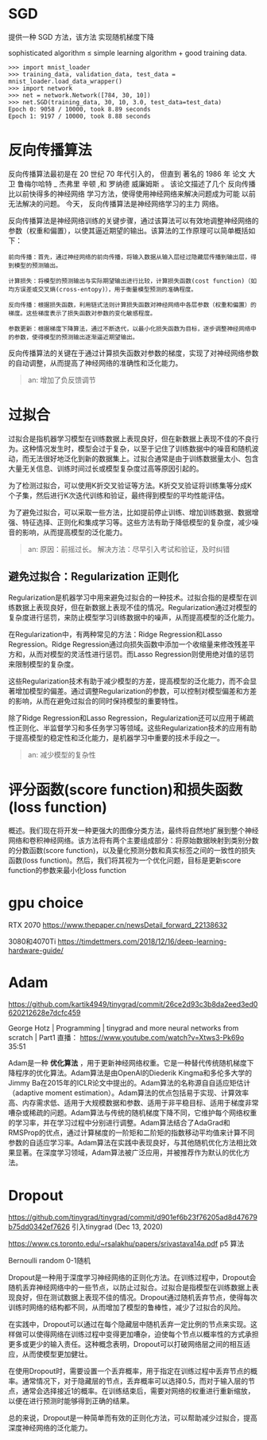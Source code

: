 

# SGD

提供一种 SGD 方法，该方法 实现随机梯度下降


sophisticated algorithm ≤ simple learning algorithm + good training data.

```
>>> import mnist_loader
>>> training_data, validation_data, test_data = mnist_loader.load_data_wrapper()
>>> import network
>>> net = network.Network([784, 30, 10])
>>> net.SGD(training_data, 30, 10, 3.0, test_data=test_data)
Epoch 0: 9058 / 10000, took 8.89 seconds
Epoch 1: 9197 / 10000, took 8.88 seconds
```



# 反向传播算法

反向传播算法最初是在 20 世纪 70 年代引入的， 但直到 著名的 1986 年 论文 大卫 鲁梅尔哈特 _ 杰弗里 辛顿 ,和 罗纳德 威廉姆斯 。 该论文描述了几个 反向传播比以前快得多的神经网络 学习方法，使得使用神经网络来解决问题成为可能 以前无法解决的问题。 今天， 反向传播算法是神经网络学习的主力 网络。

反向传播算法是神经网络训练的关键步骤，通过该算法可以有效地调整神经网络的参数（权重和偏置），以使其逼近期望的输出。该算法的工作原理可以简单概括如下：

    前向传播：首先，通过神经网络的前向传播，将输入数据从输入层经过隐藏层传播到输出层，得到模型的预测输出。

    计算损失：将模型的预测输出与实际期望输出进行比较，计算损失函数(cost function)（如均方误差或交叉熵(cross-entopy)），用于衡量模型预测的准确程度。

    反向传播：根据损失函数，利用链式法则计算损失函数对神经网络中各层参数（权重和偏置）的梯度。这些梯度表示了损失函数对参数的变化敏感程度。

    参数更新：根据梯度下降算法，通过不断迭代，以最小化损失函数为目标，逐步调整神经网络中的参数，使得模型的预测输出逐渐逼近期望输出。

反向传播算法的关键在于通过计算损失函数对参数的梯度，实现了对神经网络参数的自动调整，从而提高了神经网络的准确性和泛化能力。


> an:
> 增加了负反馈调节


# 过拟合

过拟合是指机器学习模型在训练数据上表现良好，但在新数据上表现不佳的不良行为。这种情况发生时，模型会过于复杂，以至于记住了训练数据中的噪音和随机波动，而无法很好地泛化到新的数据集上。过拟合通常是由于训练数据量太小、包含大量无关信息、训练时间过长或模型复杂度过高等原因引起的。

为了检测过拟合，可以使用K折交叉验证等方法。K折交叉验证将训练集等分成K个子集，然后进行K次迭代训练和验证，最终得到模型的平均性能评估。

为了避免过拟合，可以采取一些方法，比如提前停止训练、增加训练数据、数据增强、特征选择、正则化和集成学习等。这些方法有助于降低模型的复杂度，减少噪音的影响，从而提高模型的泛化能力。


> an:
> 原因：前摇过长。
> 解决方法：尽早引入考试和验证，及时纠错




## 避免过拟合：Regularization 正则化

Regularization是机器学习中用来避免过拟合的一种技术。过拟合指的是模型在训练数据上表现良好，但在新数据上表现不佳的情况。Regularization通过对模型的复杂度进行惩罚，来防止模型学习训练数据中的噪声，从而提高模型的泛化能力。

在Regularization中，有两种常见的方法：Ridge Regression和Lasso Regression。Ridge Regression通过向损失函数中添加一个收缩量来修改残差平方和，从而对模型的灵活性进行惩罚。而Lasso Regression则使用绝对值的惩罚来限制模型的复杂度。

这些Regularization技术有助于减少模型的方差，提高模型的泛化能力，而不会显著增加模型的偏差。通过调整Regularization的参数，可以控制对模型偏差和方差的影响，从而在避免过拟合的同时保持模型的重要特性。

除了Ridge Regression和Lasso Regression，Regularization还可以应用于稀疏性正则化、半监督学习和多任务学习等领域。这些Regularization技术的应用有助于提高模型的稳定性和泛化能力，是机器学习中重要的技术手段之一。

> an: 减少模型的复杂性


# 评分函数(score function)和损失函数(loss function)



概述。我们现在将开发一种更强大的图像分类方法，最终将自然地扩展到整个神经网络和卷积神经网络。该方法将有两个主要组成部分：将原始数据映射到类别分数的分数函数(score function)，以及量化预测分数和真实标签之间的一致性的损失函数(loss function)。然后，我们将其视为一个优化问题，目标是更新score function的参数来最小化loss function




# gpu choice

RTX 2070
https://www.thepaper.cn/newsDetail_forward_22138632


3080和4070Ti
https://timdettmers.com/2018/12/16/deep-learning-hardware-guide/



# Adam


https://github.com/kartik4949/tinygrad/commit/26ce2d93c3b8da2eed3ed0620212628e7dcfc459


 George Hotz | Programming | tinygrad and more neural networks from scratch | Part1
直播： https://www.youtube.com/watch?v=Xtws3-Pk69o 35:51

Adam是一种 **优化算法** ，用于更新神经网络权重。它是一种替代传统随机梯度下降程序的优化算法。Adam算法是由OpenAI的Diederik Kingma和多伦多大学的Jimmy Ba在2015年的ICLR论文中提出的。Adam算法的名称源自自适应矩估计（adaptive moment estimation）。Adam算法的优点包括易于实现、计算效率高、内存需求低、适用于大规模数据和参数、适用于非平稳目标、适用于梯度非常嘈杂或稀疏的问题。Adam算法与传统的随机梯度下降不同，它维护每个网络权重的学习率，并在学习过程中分别进行调整。Adam算法结合了AdaGrad和RMSProp的优点，通过计算梯度的一阶矩和二阶矩的指数移动平均值来计算不同参数的自适应学习率。Adam算法在实践中表现良好，与其他随机优化方法相比效果显著。在深度学习领域，Adam算法被广泛应用，并被推荐作为默认的优化方法。



# Dropout

https://github.com/tinygrad/tinygrad/commit/d901ef6b23f76205ad8d47679b75dd0342ef7626 引入tinygrad (Dec 13, 2020)

https://www.cs.toronto.edu/~rsalakhu/papers/srivastava14a.pdf p5 算法

Bernoulli random 0-1随机

Dropout是一种用于深度学习神经网络的正则化方法。在训练过程中，Dropout会随机丢弃神经网络中的一些节点，以防止过拟合。过拟合是指模型在训练数据上表现良好，但在测试数据上表现不佳的情况。Dropout通过随机丢弃节点，使得每次训练时网络的结构都不同，从而增加了模型的鲁棒性，减少了过拟合的风险。

在实践中，Dropout可以通过在每个隐藏层中随机丢弃一定比例的节点来实现。这样做可以使得网络在训练过程中变得更加嘈杂，迫使每个节点以概率性的方式承担更多或更少的输入责任。这种概念表明，Dropout可以打破网络层之间的相互适应，从而使模型更加健壮。

在使用Dropout时，需要设置一个丢弃概率，用于指定在训练过程中丢弃节点的概率。通常情况下，对于隐藏层的节点，丢弃概率可以选择0.5，而对于输入层的节点，通常会选择接近1的概率。在训练结束后，需要对网络的权重进行重新缩放，以便在进行预测时能够得到正确的结果。

总的来说，Dropout是一种简单而有效的正则化方法，可以帮助减少过拟合，提高深度神经网络的泛化能力。


